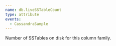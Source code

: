 ```yaml
---
name: db.liveSSTableCount
type: attribute
events:
  - CassandraSample
---
```


Number of SSTables on disk for this column family.